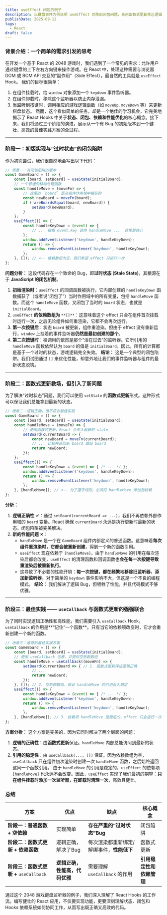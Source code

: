```yaml
---
title: useEffect 闭包的例子
description: 以键盘事件为例说明 useEffect 的陈旧闭包问题，先用函数式更新修正逻辑，再结合 useCallback 稳定函数引用，避免频繁解绑/绑定。
publishDate: 2025-09-12
tags:
  - React
draft: false
---
```


### 背景介绍：一个简单的需求引发的思考
在开发一个基于 React 的 2048 游戏时，我们遇到了一个常见的需求：允许用户通过键盘的上下左右方向键来操作游戏。在 React 中，处理这种需要与浏览器 DOM 或 BOM API 交互的“副作用”（Side Effect），最自然的工具就是 `useEffect` Hook。
我们的目标很简单：
1. 在组件挂载时，给 `window` 对象添加一个 `keydown` 事件监听器。
2. 在组件卸载时，移除这个监听器以防止内存泄漏。
3. 当监听到按键时，调用相应的游戏逻辑函数（如 `moveUp`, `moveDown` 等）来更新棋盘状态。
然而，这个看似简单的任务，却是一个绝佳的学习机会，它完美地揭示了 React Hooks 中关于**状态、闭包、依赖和性能优化**的核心概念。接下来，我们将通过三个阶段的演进，展示从一个有 Bug 的初始版本到一个健壮、高效的最佳实践方案的全过程。
---
### 阶段一：初版实现与“过时状态”的闭包陷阱
作为初次尝试，我们很自然地会写出以下代码：
```TypeScript
// 场景一：有闭包陷阱的版本
const GameBoard = () => {
    const [board, setBoard] = useState(initialBoard);
    // 一个普通的移动处理函数
    const handleMove = (moveFn) => {
        // 这里的 `board` 是从组件作用域中捕获的
        const newBoard = moveFn(board);
        if (!areBoardsEqual(board, newBoard)) {
            setBoard(newBoard);
        }
    };
    useEffect(() => {
        const handleKeyDown = (event) => {
            // ... 根据 event.key 调用 handleMove ...  这里是核心
        };
        window.addEventListener('keydown', handleKeyDown);
        return () => {
            window.removeEventListener('keydown', handleKeyDown);
        };
    }, []); // <-- 依赖数组为空，我们希望 effect 只运行一次
};
```
**问题分析：**
这段代码存在一个致命的 Bug，即**过时状态 (Stale State)**，其根源在于 **JavaScript 的闭包机制**。
1. **初始渲染时**：`useEffect` 的回调函数被执行。它内部创建的 `handleKeyDown` 函数捕获了（或者说“闭包了”）当时作用域中的所有变量，包括 `handleMove` 函数。而这个 `handleMove` 函数，又闭包了当时的 `board` 状态，也就是 `initialBoard`。
2. `useEffect` **的依赖数组为** `**[]**`：这意味着这个 effect 只会在组件首次挂载时运行一次，之后无论组件如何重渲染，它都不会再次运行。
3. **第一次按键后**：状态 `board` 被更新，组件重渲染。但由于 effect 没有重新运行，`window` 上挂着的事件监听器**仍然是最初创建的那个**。
4. **第二次按键时**：被调用的依然是那个“活在过去”的监听器。它所引用的 `handleMove` 函数依然认为 `board` 的值是 `initialBoard`。因此，所有的计算都是基于一个过时的状态，游戏逻辑完全失效。
**结论：** 这是一个典型的闭包陷阱。我们试图通过 `[]` 来优化性能，却意外地让我们的事件监听器与组件的最新状态脱钩。
---
### 阶段二：函数式更新救场，但引入了新问题
为了解决“过时状态”问题，我们可以使用 `setState` 的**函数式更新**形式。这种形式可以保证我们总能拿到最新的状态。
```TypeScript
// 场景二：逻辑正确，但不符合最佳实践
const GameBoard = () => {
    const [board, setBoard] = useState(initialBoard);
    const handleMove = (moveFn) => {
        // 使用函数式更新，React 会传入最新的 state
        setBoard(currentBoard => {
            const newBoard = moveFn(currentBoard);
            // ... 比较并返回新 board 或旧 board
            return newBoard;
        });
    };
    useEffect(() => {
        const handleKeyDown = (event) => { /* ... */ };
        window.addEventListener('keydown', handleKeyDown);
        return () => {
            window.removeEventListener('keydown', handleKeyDown);
        };
    }, [handleMove]); // <-- 为了遵守规则，必须将 handleMove 添加到依赖
};
```
**分析：**
1. **逻辑正确性 ✓**：通过 `setBoard(currentBoard => ...)`，我们不再依赖外部作用域的 `board` 变量。React 确保 `currentBoard` 永远是执行更新时最新的状态。闭包陷阱被完美解决。
2. **新的性能问题 ✗**：
    - `handleMove` 是一个在 `GameBoard` 组件内部定义的普通函数。这意味着**每次组件重渲染时，它都会被重新创建**，得到一个新的函数引用。
    - `useEffect` 现在依赖于 `[handleMove]`。由于 `handleMove` 的引用在每次渲染后都会改变，`useEffect` 的清理函数和回调函数也**会在每一次按键导致重渲染后被重新执行**。
    - 这导致了不必要的性能开销：**每一次按键，都在频繁地移除旧监听器、添加新监听器**。对于简单的 `keydown` 事件影响不大，但这是一个不良的编程模式。
**结论：** 我们解决了逻辑 Bug，但牺牲了性能，并且代码模式不够优雅。
---
### 阶段三：最佳实践 —— `useCallback` 与函数式更新的强强联合
为了同时实现逻辑正确性和高性能，我们需要引入 `useCallback` Hook。
`useCallback` 的作用是**“记住”一个函数**。只有当它的依赖项改变时，它才会重新创建一个新的函数。
```TypeScript
// 场景三：推荐的最佳实践方案
const GameBoard = () => {
    const [board, setBoard] = useState(initialBoard);
    // 使用 useCallback 包裹，并提供空依赖数组
    const handleMove = useCallback((moveFn) => {
        setBoard(currentBoard => { // 1. 函数式更新保证逻辑正确
            // ...
            return newBoard;
        });
    }, []); // 2. 空依赖数组，保证 handleMove 的引用永久稳定
    useEffect(() => {
        const handleKeyDown = (event) => { /* ... */ };
        window.addEventListener('keydown', handleKeyDown);
        return () => {
            window.removeEventListener('keydown', handleKeyDown);
        };
    }, [handleMove]); // 3. 依赖项 handleMove 是稳定的，effect 只会运行一次
};
```
**方案分析：**
这个方案是完美的，因为它同时解决了两个层面的问题：
1. **逻辑的正确性**：由**函数式更新**保证。`handleMove` 内部总能访问到最新的状态。
2. **引用的稳定性**：由 `useCallback(..., [])` 保证。因为依赖数组为空，`useCallback` 只在组件初次渲染时创建一次 `handleMove` 函数，之后始终返回这同一个函数引用。
由于 `handleMove` 的引用是稳定的，`useEffect` 的依赖项 `[handleMove]` 也永远不会改变。因此，`useEffect` 实现了我们最初的期望：**只在组件挂载时添加一次监听器，在卸载时清理一次**，高效且健壮。
### 总结
|方案|优点|缺点|核心概念|
|---|---|---|---|
|**阶段一：普通函数 + 空依赖**|实现简单|**存在严重的“过时状态”Bug**|闭包陷阱|
|**阶段二：函数式更新 + 依赖函数**|逻辑正确，解决了Bug|每次渲染都重新绑定/解绑事件，**性能低下**|函数式更新|
|**阶段三：函数式更新 +** `useCallback`|**逻辑正确，性能高，代码优雅**|需要理解 `useCallback` 的作用|**引用稳定性和依赖管理**|
通过这个 2048 游戏键盘监听器的例子，我们深入理解了 React Hooks 的工作流。编写健壮的 React 应用，不仅要实现功能，更要深刻理解状态、闭包和 Hooks 依赖系统如何协同工作，从而写出既正确又高效的代码。
